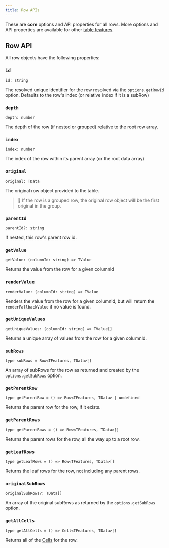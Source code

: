```yaml
---
title: Row APIs
---
```


These are **core** options and API properties for all rows. More options and API properties are available for other [table features](../../../guide/features).

## Row API

All row objects have the following properties:

### `id`

```tsx
id: string
```

The resolved unique identifier for the row resolved via the `options.getRowId` option. Defaults to the row's index (or relative index if it is a subRow)

### `depth`

```tsx
depth: number
```

The depth of the row (if nested or grouped) relative to the root row array.

### `index`

```tsx
index: number
```

The index of the row within its parent array (or the root data array)

### `original`

```tsx
original: TData
```

The original row object provided to the table.

> 🧠 If the row is a grouped row, the original row object will be the first original in the group.

### `parentId`

```tsx
parentId?: string
```

If nested, this row's parent row id.

### `getValue`

```tsx
getValue: (columnId: string) => TValue
```

Returns the value from the row for a given columnId

### `renderValue`

```tsx
renderValue: (columnId: string) => TValue
```

Renders the value from the row for a given columnId, but will return the `renderFallbackValue` if no value is found.

### `getUniqueValues`

```tsx
getUniqueValues: (columnId: string) => TValue[]
```

Returns a unique array of values from the row for a given columnId.

### `subRows`

```tsx
type subRows = Row<TFeatures, TData>[]
```

An array of subRows for the row as returned and created by the `options.getSubRows` option.

### `getParentRow`

```tsx
type getParentRow = () => Row<TFeatures, TData> | undefined
```

Returns the parent row for the row, if it exists.

### `getParentRows`

```tsx
type getParentRows = () => Row<TFeatures, TData>[]
```

Returns the parent rows for the row, all the way up to a root row.

### `getLeafRows`

```tsx
type getLeafRows = () => Row<TFeatures, TData>[]
```

Returns the leaf rows for the row, not including any parent rows.

### `originalSubRows`

```tsx
originalSubRows?: TData[]
```

An array of the original subRows as returned by the `options.getSubRows` option.

### `getAllCells`

```tsx
type getAllCells = () => Cell<TFeatures, TData>[]
```

Returns all of the [Cells](../cell) for the row.
